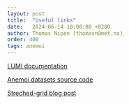 ```yaml
---
layout: post
title:  "Useful links"
date:   2024-06-14 10:00:00 +0200
author: Thomas Nipen (thomasn@met.no)
order: 400
tags: anemoi
---
```


[LUMI documentation](https://docs.lumi-supercomputer.eu/)

[Anemoi datasets source code](https://github.com/ecmwf/anemoi-datasets)

[Streched-grid blog post](https://www.ecmwf.int/en/about/media-centre/aifs-blog/2024/data-driven-regional-modelling)

